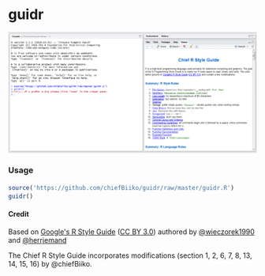 # guidr 

![screenshot of guidr](https://github.com/chiefBiiko/guidr/blob/master/guidr.PNG)

### Usage

```r
source('https://github.com/chiefBiiko/guidr/raw/master/guidr.R')
guidr()
```

#### Credit

Based on [Google's R Style Guide](https://google.github.io/styleguide/Rguide.xml) ([CC BY 3.0](https://creativecommons.org/licenses/by/3.0/legalcode)) authored by [@wieczorek1990](https://github.com/wieczorek1990) and [@herrjemand](https://github.com/herrjemand) 

The Chief R Style Guide incorporates modifications (section 1, 2, 6, 7, 8, 13, 14, 15, 16) by @chiefBiiko.